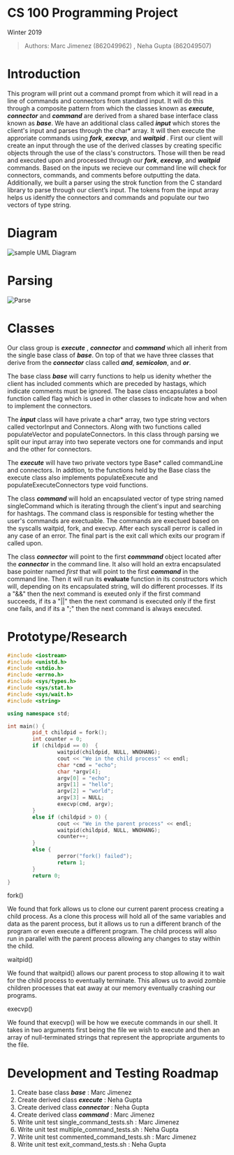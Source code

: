 # CS 100 Programming Project
 Winter 2019 
 
> Authors: Marc Jimenez (862049962) , Neha Gupta (862049507)

# Introduction

This program will print out a command prompt from which it will read in a line of commands and connectors from standard input. It will do this through a composite pattern from which the classes known as **_execute_**, **_connector_** and **_command_** are derived from a shared base interface class known as **_base_**. We have an additional class called **_input_** which stores the client's input and parses through the char* array. It will then execute the approriate commands using **_fork_**, **_execvp_**, and **_waitpid_** . First our client will create an input through the use of the derived classes by creating specific objects through the use of the class's constructors. Those will then be read and executed upon and processed through our **_fork_**, **_execvp_**, and **_waitpid_** commands. Based on the inputs we recieve our command line will check for connectors, commands, and comments before outputting the data. Additionally, we built a parser using the strok function from the C standard library to parse through our client’s input. The tokens from the input array helps us idenitfy the connectors and commands and populate our two vectors of type string. 

# Diagram

![sample UML Diagram](https://github.com/cs100/assignment-marc-jimenez-neha-gupta/blob/master/images/Assignment2Uml.jpeg)

# Parsing

![Parse](https://github.com/cs100/assignment-marc-jimenez-neha-gupta/blob/master/images/parse.jpeg)

# Classes

Our class group is **_execute_** , **_connector_** and **_command_** which all inherit from the single base class of **_base_**. On top of that we have three classes that derive from the **_connector_** class called **_and_**, **_semicolon_**, and **_or_**. 

The base class **_base_** will carry functions to help us idenity whether the client has included comments which are preceded by hastags, which indicate comments must be ignored. The base class encapsulates a bool function called flag which is used in other classes to indicate how and when to implement the connectors. 

The **_input_** class will have private a char* array, two type string vectors called vectorInput and Connectors. Along with two functions called populateVector and populateConnectors. In this class through parsing we split our input array into two seperate vectors one for commands and input and the other for connectors. 
 
The **_execute_** will have two private vectors type Base* called commandLine and connectors. In addtion, to the functions held by the Base class the execute class also implements populateExecute and populateExecuteConnectors type void functions. 

The class **_command_** will hold an encapsulated vector of type string named singleCommand which is iterating through the client's input and searching for hashtags. The command class is responsible for testing whether the user's commands are exectuable. The commands are exectued based on the syscalls waitpid, fork, and execvp. After each syscall perror is called in any case of an error. The final part is the exit call which exits our program if called upon.

The class **_connector_** will point to the first **_commmand_** object located after the **_connector_** in the command line. It also will hold an extra encapsulated base pointer named _first_ that will point to the first **_command_** in the command line. Then it will run its **evaluate** function in its constructors which will, depending on its encapsulated string, will do different processes. If its a "&&" then the next command is exeuted only if the first command succeeds, if its a "||" then the next command is executed only if the first one fails, and if its a ";" then the next command is always executed. 

# Prototype/Research

```C++
#include <iostream>
#include <unistd.h>
#include <stdio.h>
#include <errno.h>
#include <sys/types.h>
#include <sys/stat.h>
#include <sys/wait.h>
#include <string>

using namespace std;

int main() {
        pid_t childpid = fork();
        int counter = 0;
        if (childpid == 0)  {
                waitpid(childpid, NULL, WNOHANG);
                cout << "We in the child process" << endl;
                char *cmd = "echo";
                char *argv[4];
                argv[0] = "echo";
                argv[1] = "hello";
                argv[2] = "world";
                argv[3] = NULL;
                execvp(cmd, argv);
        }
        else if (childpid > 0) {
                cout << "We in the parent process" << endl;
                waitpid(childpid, NULL, WNOHANG);
                counter++;
        }
        else {
                perror("fork() failed");
                return 1;
        }
        return 0;
}
```
fork()

We found that fork allows us to clone our current parent process creating a child process. As a clone this process will hold all of the same variables and data as the parent process, but it allows us to run a different branch of the program or even execute a different program. The child process will also run in parallel with the parent process allowing any changes to stay within the child.

waitpid()

We found that waitpid() allows our parent process to stop allowing it to wait for the child process to eventually terminate. This allows us to avoid zombie children processes that eat away at our memory eventually crashing our programs.

execvp()

We found that execvp() will be how we execute commands in our shell. It takes in two arguments first being the file we wish to execute and then an array of null-terminated strings that represent the appropriate arguments to the file. 



# Development and Testing Roadmap

1. Create base class **_base_** : Marc Jimenez
2. Create derived class **_execute_** : Neha Gupta
3. Create derived class **_connector_** : Neha Gupta
4. Create derived class **_command_** : Marc Jimenez
5. Write unit test single_command_tests.sh : Marc Jimenez
6. Write unit test multiple_command_tests.sh : Neha Gupta
7. Write unit test commented_command_tests.sh : Marc Jimenez
8. Write unit test exit_command_tests.sh : Neha Gupta







